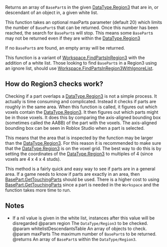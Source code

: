 Returns an array of `BasePart`s in the given [DataType.Region3](https://developer.roblox.com/search#stq=Region3) that are in, or descendant of an object in, a given white list.

This function takes an optional maxParts parameter (default 20) which limits the number of `BasePart`s that can be returned. Once this number has been reached, the search for `BasePart`s will stop. This means some `BasePart`s may not be returned even if they are within the [DataType.Region3](https://developer.roblox.com/search#stq=Region3)

If no `BasePart`s are found, an empty array will be returned.

This function is a variant of [Workspace.FindPartsInRegion3](https://developer.roblox.com/api-reference/function/Workspace/FindPartsInRegion3) with the addition of a white list. Those looking to find `BasePart`s in a Region3 using an ignore list, should use [Workspace.FindPartsInRegion3WithIgnoreList](https://developer.roblox.com/api-reference/function/Workspace/FindPartsInRegion3WithIgnoreList).

## How do Region3 checks work?

Checking if a part overlaps a [DataType.Region3](https://developer.roblox.com/search#stq=Region3) is not a simple process. It actually is time consuming and complicated. Instead it checks if parts are roughly in the same area. When this function is called, it figures out which voxels contain the [DataType.Region3](https://developer.roblox.com/search#stq=Region3). It then figures out which parts might be in those voxels. It does this by comparing the axis-aligned bounding box (sometimes called the AABB) of the part with the voxels. The axis-aligned bounding box can be seen in Roblox Studio when a part is selected.

This means that the area that is inspected by the function may be larger than the [DataType.Region3](https://developer.roblox.com/search#stq=Region3). For this reason it is recommended to make sure that the [DataType.Region3](https://developer.roblox.com/search#stq=Region3) is on the voxel grid. The best way to do this is by setting the coordinates of the [DataType.Region3](https://developer.roblox.com/search#stq=Region3) to multiples of 4 (since voxels are 4 x 4 x 4 studs).

This method is a fairly quick and easy way to see if parts are in a general area. If a game needs to know if parts are exactly in an area, then [BasePart.GetTouchingParts](https://developer.roblox.com/api-reference/function/BasePart/GetTouchingParts) should be used. There is a higher cost to using [BasePart.GetTouchingParts](https://developer.roblox.com/api-reference/function/BasePart/GetTouchingParts) since a part is needed in the `Workspace` and the function takes more time to run.

## Notes

 - If a nil value is given in the white list, instances after this value will be disregarded
@param region The `DataType/Region3` to be checked.
@param whitelistDescendantsTable An array of objects to check.
@param maxParts The maximum number of `BasePart`s to be returned.
@returns An array of `BasePart`s within the `DataType/Region3`.